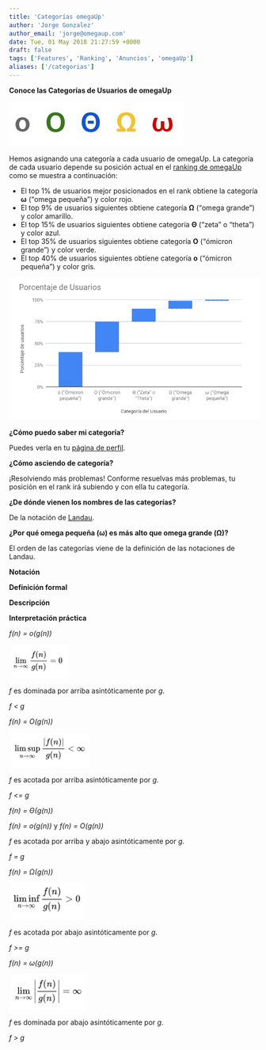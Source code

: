 ```yaml
---
title: 'Categorías omegaUp'
author: 'Jorge Gonzalez'
author_email: 'jorge@omegaup.com'
date: Tue, 01 May 2018 21:27:59 +0000
draft: false
tags: ['Features', 'Ranking', 'Anuncios', 'omegaUp']
aliases: ['/categorias']
---
```


**Conoce las Categorías de Usuarios de omegaUp**

[![](/images/categorias.png)](/images/categorias.png)

Hemos asignando una categoría a cada usuario de omegaUp. La categoría de cada usuario depende su posición actual en el [ranking de omegaUp](https://omegaup.com/rank/) como se muestra a continuación:

*   El top 1% de usuarios mejor posicionados en el rank obtiene la categoría **ω** (“omega pequeña”) y color rojo.
*   El top 9% de usuarios siguientes obtiene categoría **Ω** (“omega grande”) y color amarillo.
*   El top 15% de usuarios siguientes obtiene categoría **Θ** (“zeta” o “theta”) y color azul.
*   El top 35% de usuarios siguientes obtiene categoría **Ο** (“ómicron grande”) y color verde.
*   El top 40% de usuarios siguientes obtiene categoría **ο** (“ómicron pequeña”) y color gris.

[![](/images/plot.png)](/images/plot.png)

**¿Cómo puedo saber mi categoría?**

Puedes verla en tu [página de perfil](https://omegaup.com/profile/).

**¿Cómo asciendo de categoría?**

¡Resolviendo más problemas! Conforme resuelvas más problemas, tu posición en el rank irá subiendo y con ella tu categoría.

**¿De dónde vienen los nombres de las categorías?**

De la notación de [Landau](https://es.wikipedia.org/wiki/Notaci%C3%B3n_de_Landau).

**¿Por qué omega pequeña (****ω****) es más alto que omega grande (****Ω****)?**

El orden de las categorías viene de la definición de las notaciones de Landau.

**Notación**

**Definición formal**

**Descripción**

**Interpretación práctica**

_f(n) = o(g(n))_

 [![](/images/1.png)](/images/1.png)

_f_ es dominada por arriba asintóticamente por _g_.

_f < g_

_f(n) = O(g(n))_

 [![](/images/2.png)](/images/2.png)

_f_ es acotada por arriba asintóticamente por _g_.

_f <= g_

_f(n) = Θ(g(n))_

_f(n) = o(g(n))_ y _f(n) = O(g(n))_

_f_ es acotada por arriba y abajo asintóticamente por _g_.

_f = g_

_f(n) = Ω(g(n))_

 [![](/images/4.png)](/images/4.png)

_f_ es acotada por abajo asintóticamente por _g_.

_f >= g_

_f(n) = ω(g(n))_

 [![](/images/5.png)](/images/5.png)

_f_ es dominada por abajo asintóticamente por _g_.

_f > g_